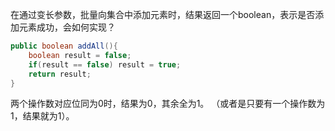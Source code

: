 



在通过变长参数，批量向集合中添加元素时，结果返回一个boolean，表示是否添加元素成功，会如何实现？
```java
public boolean addAll(){
	boolean result = false;
	if(result == false) result = true;
	return result;
}
```


两个操作数对应位同为0时，结果为0，其余全为1。
（或者是只要有一个操作数为1，结果就为1）。